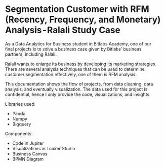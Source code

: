 # Segmentation Customer with RFM (Recency, Frequency, and Monetary) Analysis - Ralali Study Case

As a Data Analytics for Business student in Bitlabs Academy, one of our final projects is to solve a business case given by Bitlabs' business partners, including Ralali.

Ralali wants to enlarge its business by developing its marketing strategies. There are several analysis techniques that can be used to determine customer segmentation effectively, one of them is RFM analysis.

This documentation shows the flow of projects, from data cleaning, data analysis, and eventually visualization.
The data used for this project is confidential, hence I only provide the code, visualizations, and insights.

Libraries used:
- Panda
- Numpy
- Bigquery

Components:
- Code in Jupiter
- Visualizations in Looker Studio
- Business Canvas
- BPMN Diagram
